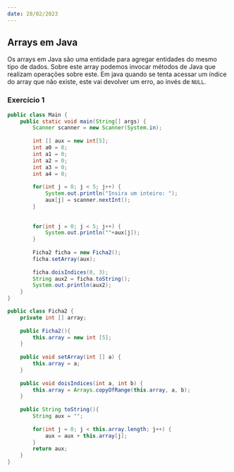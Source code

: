 ```yaml
---
date: 28/02/2023
---
```

## Arrays em Java
Os arrays em Java são uma entidade para agregar entidades do mesmo tipo de dados.
Sobre este array podemos invocar métodos de Java que realizam operações sobre este. 
Em java quando se tenta acessar um índice do array que não existe, este vai devolver um erro, ao invés de `NULL`.

### Exercício 1
```java
public class Main {  
    public static void main(String[] args) {  
        Scanner scanner = new Scanner(System.in);  
  
        int [] aux = new int[5];  
        int a0 = 0;  
        int a1 = 0;  
        int a2 = 0;  
        int a3 = 0;  
        int a4 = 0;  
  
        for(int j = 0; j < 5; j++) {  
            System.out.println("Insira um inteiro: ");  
            aux[j] = scanner.nextInt();  
        }  
  
  
        for(int j = 0; j < 5; j++) {  
            System.out.println(""+aux[j]);  
        }  
  
        Ficha2 ficha = new Ficha2();  
        ficha.setArray(aux);  
  
        ficha.doisIndices(0, 3);  
        String aux2 = ficha.toString();  
        System.out.println(aux2);  
    }  
}
```
```java
public class Ficha2 {  
    private int [] array;  
  
    public Ficha2(){  
        this.array = new int [5];  
    }  
  
    public void setArray(int [] a) {  
        this.array = a;  
    }  
  
    public void doisIndices(int a, int b) {  
        this.array = Arrays.copyOfRange(this.array, a, b);  
    }  
  
    public String toString(){  
        String aux = "";  
  
        for(int j = 0; j < this.array.length; j++) {  
            aux = aux + this.array[j];  
        }  
        return aux;  
    }  
}
```

